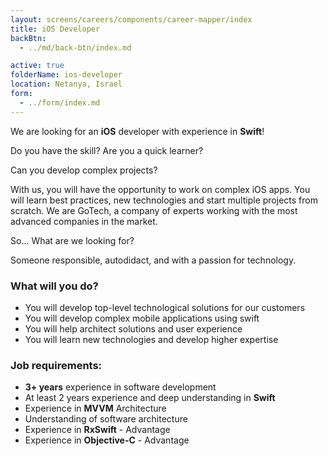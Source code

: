 ```yaml
---
layout: screens/careers/components/career-mapper/index
title: iOS Developer
backBtn:
  - ../md/back-btn/index.md

active: true
folderName: ios-developer
location: Netanya, Israel
form:
  - ../form/index.md
---
```


We are looking for an **iOS** developer with experience in **Swift**!

Do you have the skill?
Are you a quick learner?

Can you develop complex projects?

With us, you will have the opportunity to work on complex iOS apps.
You will learn best practices, new technologies and start multiple projects from scratch.
We are GoTech, a company of experts working with the most advanced companies in the market.

So… What are we looking for?

Someone responsible, autodidact, and with a passion for technology.

### What will you do?

- You will develop top-level technological solutions for our customers
- You will develop complex mobile applications using swift
- You will help architect solutions and user experience
- You will learn new technologies and develop higher expertise

### Job requirements:

- **3+ years** experience in software development
- At least 2 years experience and deep understanding in **Swift**
- Experience in **MVVM** Architecture
- Understanding of software architecture
- Experience in **RxSwift** - Advantage
- Experience in **Objective-C** - Advantage
